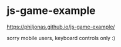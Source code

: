 # js-game-example
https://philjonas.github.io/js-game-example/

sorry mobile users, keyboard controls only :)
